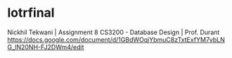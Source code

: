 # lotrfinal
Nickhil Tekwani | Assignment 8
CS3200 - Database Design | Prof. Durant
https://docs.google.com/document/d/1GBdWOqjYbmuC8zTxtExfYM7ybLNG_lN20NH-FJ2DWm4/edit

